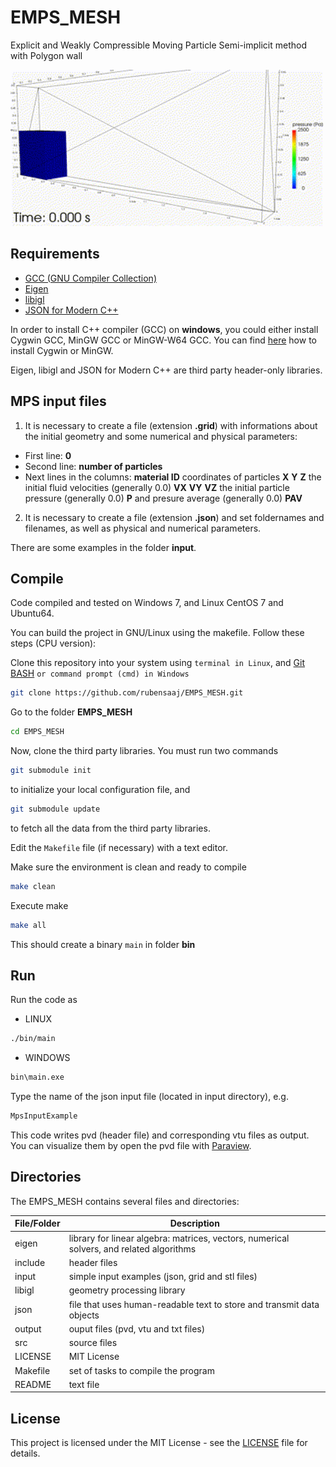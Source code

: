 # EMPS_MESH

Explicit and Weakly Compressible Moving Particle Semi-implicit method with Polygon wall

<img src='/output/dambreak01_movie.gif' width="500">

## Requirements

- [GCC (GNU Compiler Collection)](https://gcc.gnu.org/)
- [Eigen](http://eigen.tuxfamily.org/)
- [libigl](https://github.com/libigl/libigl)
- [JSON for Modern C++](https://github.com/nlohmann/json)

In order to install C++ compiler (GCC) on **windows**, you could either install Cygwin GCC, MinGW GCC or MinGW-W64 GCC. You can find [here](https://www3.ntu.edu.sg/home/ehchua/programming/howto/Cygwin_HowTo.html) how to install Cygwin or MinGW.

Eigen, libigl and JSON for Modern C++ are third party header-only libraries.

## MPS input files

1. It is necessary to create a file (extension **.grid**) with informations about the initial geometry and some numerical and physical parameters:
- First line: **0**
- Second line: **number of particles**
- Next lines in the columns: **material ID** coordinates of particles **X** **Y** **Z** the initial fluid velocities (generally 0.0) **VX** **VY** **VZ** the initial particle pressure (generally 0.0) **P** and presure average (generally 0.0) **PAV**

2. It is necessary to create a file (extension **.json**) and set foldernames and filenames, as well as physical and numerical parameters.

There are some examples in the folder **input**.

## Compile

Code compiled and tested on Windows 7, and Linux CentOS 7 and Ubuntu64.

You can build the project in GNU/Linux using the makefile. Follow these steps (CPU version):

Clone this repository into your system using `terminal in Linux`, and [Git BASH](https://gitforwindows.org/) `or command prompt (cmd) in Windows`
```bash
git clone https://github.com/rubensaaj/EMPS_MESH.git
```
Go to the folder **EMPS_MESH**
```bash
cd EMPS_MESH
```
Now, clone the third party libraries. You must run two commands
```bash
git submodule init
```
to initialize your local configuration file, and 
```bash
git submodule update
```
to fetch all the data from the third party libraries.

Edit the `Makefile` file (if necessary) with a text editor.

Make sure the environment is clean and ready to compile
```bash
make clean
```
Execute make
```bash
make all
```

This should create a binary `main` in folder **bin**

## Run
Run the code as
- LINUX
```bash
./bin/main
```
- WINDOWS
```bash
bin\main.exe
```

Type the name of the json input file (located in input directory), e.g.

```bash
MpsInputExample
```

This code writes pvd (header file) and corresponding vtu files as output.
You can visualize them by open the pvd file with [Paraview](https://www.paraview.org).

## Directories

The EMPS_MESH contains several files and directories:

| File/Folder | Description |
| --- | --- |
| eigen | library for linear algebra: matrices, vectors, numerical solvers, and related algorithms |
| include | header files |
| input |	simple input examples (json, grid and stl files) |
| libigl | geometry processing library |
| json | file that uses human-readable text to store and transmit data objects |
| output |ouput files (pvd, vtu and txt files) |
| src |	source files |
| LICENSE |	MIT License |
| Makefile | set of tasks to compile the program |
| README |text file |

## License

This project is licensed under the MIT License - see the [LICENSE](LICENSE) file for details.
